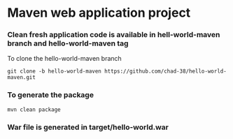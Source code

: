 # Maven web application project

### Clean fresh application code is available in hell-world-maven branch and hello-world-maven tag
To clone the hello-world-maven branch
```
git clone -b hello-world-maven https://github.com/chad-38/hello-world-maven.git
```
### To generate the package
```
mvn clean package
```
### War file is generated in target/hello-world.war
